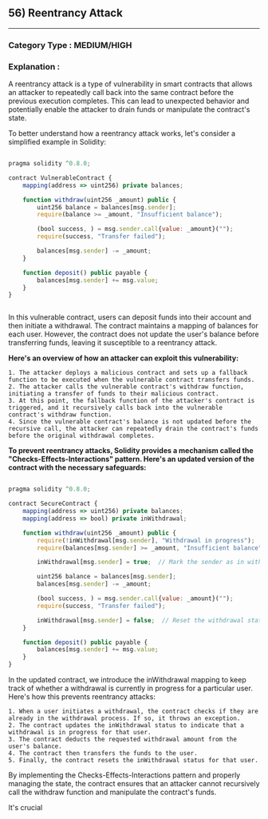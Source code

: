 ## 56) Reentrancy Attack



---

### **Category Type** : MEDIUM/HIGH


### **Explanation** : 

A reentrancy attack is a type of vulnerability in smart contracts that allows an attacker to repeatedly call back into the same contract before the previous execution completes. This can lead to unexpected behavior and potentially enable the attacker to drain funds or manipulate the contract's state.

To better understand how a reentrancy attack works, let's consider a simplified example in Solidity:


```javascript

pragma solidity ^0.8.0;

contract VulnerableContract {
    mapping(address => uint256) private balances;

    function withdraw(uint256 _amount) public {
        uint256 balance = balances[msg.sender];
        require(balance >= _amount, "Insufficient balance");

        (bool success, ) = msg.sender.call{value: _amount}("");
        require(success, "Transfer failed");

        balances[msg.sender] -= _amount;
    }

    function deposit() public payable {
        balances[msg.sender] += msg.value;
    }
}



```

In this vulnerable contract, users can deposit funds into their account and then initiate a withdrawal. The contract maintains a mapping of balances for each user. However, the contract does not update the user's balance before transferring funds, leaving it susceptible to a reentrancy attack.

**Here's an overview of how an attacker can exploit this vulnerability:**

    1. The attacker deploys a malicious contract and sets up a fallback function to be executed when the vulnerable contract transfers funds.
    2. The attacker calls the vulnerable contract's withdraw function, initiating a transfer of funds to their malicious contract.
    3. At this point, the fallback function of the attacker's contract is triggered, and it recursively calls back into the vulnerable contract's withdraw function.
    4. Since the vulnerable contract's balance is not updated before the recursive call, the attacker can repeatedly drain the contract's funds before the original withdrawal completes.

**To prevent reentrancy attacks, Solidity provides a mechanism called the "Checks-Effects-Interactions" pattern. Here's an updated version of the contract with the necessary safeguards:**

```javascript

pragma solidity ^0.8.0;

contract SecureContract {
    mapping(address => uint256) private balances;
    mapping(address => bool) private inWithdrawal;

    function withdraw(uint256 _amount) public {
        require(!inWithdrawal[msg.sender], "Withdrawal in progress");
        require(balances[msg.sender] >= _amount, "Insufficient balance");

        inWithdrawal[msg.sender] = true;  // Mark the sender as in withdrawal

        uint256 balance = balances[msg.sender];
        balances[msg.sender] -= _amount;

        (bool success, ) = msg.sender.call{value: _amount}("");
        require(success, "Transfer failed");

        inWithdrawal[msg.sender] = false;  // Reset the withdrawal status
    }

    function deposit() public payable {
        balances[msg.sender] += msg.value;
    }
}


```


In the updated contract, we introduce the inWithdrawal mapping to keep track of whether a withdrawal is currently in progress for a particular user. Here's how this prevents reentrancy attacks:

    1. When a user initiates a withdrawal, the contract checks if they are already in the withdrawal process. If so, it throws an exception.
    2. The contract updates the inWithdrawal status to indicate that a withdrawal is in progress for that user.
    3. The contract deducts the requested withdrawal amount from the user's balance.
    4. The contract then transfers the funds to the user.
    5. Finally, the contract resets the inWithdrawal status for that user.

By implementing the Checks-Effects-Interactions pattern and properly managing the state, the contract ensures that an attacker cannot recursively call the withdraw function and manipulate the contract's funds.

It's crucial